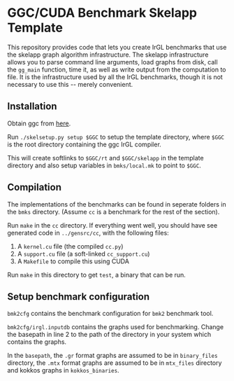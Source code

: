 # GGC/CUDA Benchmark Skelapp Template

This repository provides code that lets you create IrGL benchmarks
that use the skelapp graph algorithm infrastructure. The skelapp
infrastructure allows you to parse command line arguments, load graphs
from disk, call the `gg_main` function, time it, as well as write
output from the computation to file. It is the infrastructure used by
all the IrGL benchmarks, though it is not necessary to use this --
merely convenient.

## Installation

Obtain ggc from [here](https://www.cs.rochester.edu/~sree/ggc/).

Run `./skelsetup.py setup $GGC` to setup the template directory,
 where `$GGC` is the root directory containing the ggc IrGL compiler.

This will create softlinks to `$GGC/rt` and `$GGC/skelapp` in the
template directory and also setup variables in `bmks/local.mk` to
point to `$GGC`.

## Compilation

The implementations of the benchmarks can be found in seperate 
folders in the `bmks` directory. (Assume `cc` is a benchmark for 
the rest of the section).

Run `make` in the `cc` directory. If everything went well, you should
have see generated code in `../gensrc/cc`, with the following files:

  1. A `kernel.cu` file (the compiled `cc.py`)
  2. A `support.cu` file (a soft-linked `cc_support.cu`)
  3. A `Makefile` to compile this using CUDA

Run `make` in this directory to get `test`, a binary that can be run.

## Setup benchmark configuration

`bmk2cfg` contains the benchmark configuration for `bmk2` benchmark
tool.

`bmk2cfg/irgl.inputdb` contains the graphs used for benchmarking. 
Change the basepath in line 2 to the path of the directory in your 
system which contains the graphs.

In the `basepath`, the `.gr` format graphs are assumed to be in 
`binary_files` directory, the `.mtx` format graphs are assumed to 
be in `mtx_files` directory and kokkos graphs in `kokkos_binaries`.
